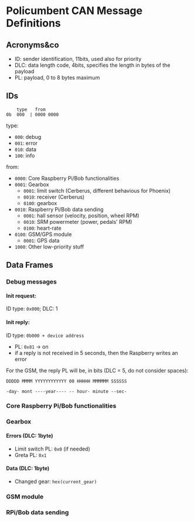 # Policumbent CAN Message Definitions

## Acronyms&co

- ID: sender identification, 11bits, used also for priority
- DLC: data length code, 4bits, specifies the length in bytes of the payload
- PL: payload, 0 to 8 bytes maximum

## IDs

```
    type   from
0b  000  | 0000 0000
```

type:
- ```000```: debug
- ```001```: error
- ```010```: data
- ```100```: info

from:
- ``0000``: Core Raspberry Pi/Bob functionalities
- ``0001``: Gearbox
    - ``0001``: limit switch (Cerberus, different behavious for Phoenix)
    - ``0010``: receiver (Cerberus)
    - ``0100``: gearbox
- ``0010``: Raspberry Pi/Bob data sending
    - ``0001``: hall sensor (velocity, position, wheel RPM)
    - ``0010``: SRM powermeter (power, pedals' RPM)
    - ``0100``: heart-rate
- ``0100``: GSM/GPS module
    - ``0001``: GPS data
- ``1000``: Other low-priority stuff

## Data Frames

### Debug messages

#### Init request:
ID type: ``0x000``; DLC: 1

#### Init reply:
ID type: ``0b000 + device address``
- PL: ``0x81`` -> on
- if a reply is not received in 5 seconds, then the Raspberry writes an error

For the GSM, the reply PL will be, in bits (DLC = 5, do not consider spaces):

``DDDDD MMMM YYYYYYYYYYYY 00 HHHHH MMMMMM SSSSSS``

``-day- mont ----year---- -- hour- minute --sec-``

### Core Raspberry Pi/Bob functionalities

### Gearbox

#### Errors (DLC: 1byte)

- Limit switch PL: ``0x0`` (if needed)
- Greta PL: ``0x1``

#### Data (DLC: 1byte)

- Changed gear: ``hex(current_gear)``

### GSM module



### RPi/Bob data sending